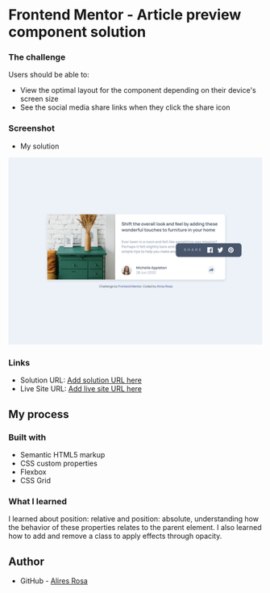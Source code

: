# Frontend Mentor - Article preview component solution


### The challenge

Users should be able to:

- View the optimal layout for the component depending on their device's screen size
- See the social media share links when they click the share icon

### Screenshot

- My solution

![](./images/Screenshot.png)



### Links

- Solution URL: [Add solution URL here](https://github.com/DomeniqueRosa/DomeniqueRosa.github.io/tree/main/article-preview-component-master)
- Live Site URL: [Add live site URL here](https://domeniquerosa.github.io/article-preview-component-master/)

## My process

### Built with

- Semantic HTML5 markup
- CSS custom properties
- Flexbox
- CSS Grid


### What I learned

I learned about position: relative and position: absolute, understanding how the behavior of these properties relates to the parent element. I also learned how to add and remove a class to apply effects through opacity.


## Author
- GitHub - [Alires Rosa](https://github.com/DomeniqueRosa)



